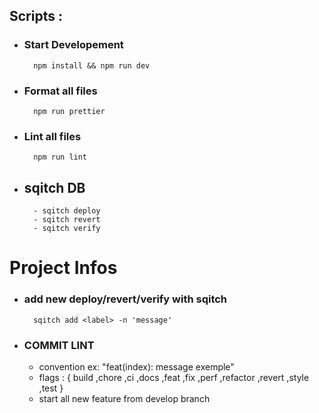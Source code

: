 
## Scripts :
- ### Start Developement
        npm install && npm run dev
- ### Format all files
        npm run prettier
- ### Lint all files
        npm run lint
- ## sqitch DB
        - sqitch deploy
        - sqitch revert
        - sqitch verify

# Project Infos
- ### add new deploy/revert/verify with sqitch
        sqitch add <label> -n 'message'
- ### COMMIT LINT
   - convention ex: "feat(index): message exemple"
   - flags : { build ,chore ,ci ,docs ,feat ,fix ,perf ,refactor ,revert ,style ,test }
   - start all new feature from develop branch